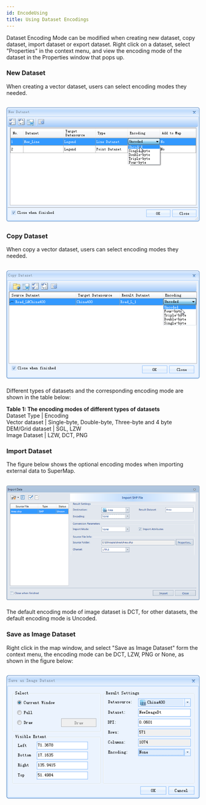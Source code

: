 ```yaml
---
id: EncodeUsing
title: Using Dataset Encodings
---  
```

Dataset Encoding Mode can be modified when creating new dataset, copy dataset, import dataset or export dataset. Right click on a dataset, select "Properties" in the context menu, and view the encoding mode of the dataset in the Properties window that pops up.

### New Dataset

When creating a vector dataset, users can select encoding modes they needed.

![](img-en/CreatDSEncode.png)  
---  
  
### Copy Dataset

When copy a vector dataset, users can select encoding modes they needed.

![](img-en/CopyDSEncode.png)  
---  
  
Different types of datasets and the corresponding encoding mode are shown in the table below:

**Table 1: The encoding modes of different types of datasets**  
Dataset Type | Encoding  
Vector dataset | Single-byte, Double-byte, Three-byte and 4 byte  
DEM/Grid dataset | SGL, LZW  
Image Dataset | LZW, DCT, PNG  
  
### Import Dataset

The figure below shows the optional encoding modes when importing external data to SuperMap.

![](img-en/ImportDSEncode.png)  
---  
  
The default encoding mode of image dataset is DCT, for other datasets, the default encoding mode is Uncoded.

### Save as Image Dataset

Right click in the map window, and select "Save as Image Dataset" form the context menu, the encoding mode can be DCT, LZW, PNG or None, as shown in the figure below:

![](img-en/ExportImgDSEncode.png)  
---  



